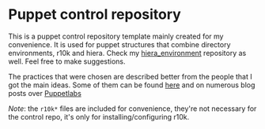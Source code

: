 Puppet control repository
=========================

This is a puppet control repository template mainly created for my convenience. It is used for puppet structures that combine directory environments, r10k and hiera. Check my [hiera_environment](https://github.com/sobchak/hiera-environment) repository as well. Feel free to make suggestions.

The practices that were chosen are described better from the people that I got the main ideas. Some of them can be found [here](http://garylarizza.com/blog/2014/08/31/r10k-plus-directory-environments/) and on numerous blog posts over [Puppetlabs](http://puppetlabs.com/blog)

*Note*: the `r10k*` files are included for convenience, they're not necessary for the control repo, it's only for installing/configuring r10k.
